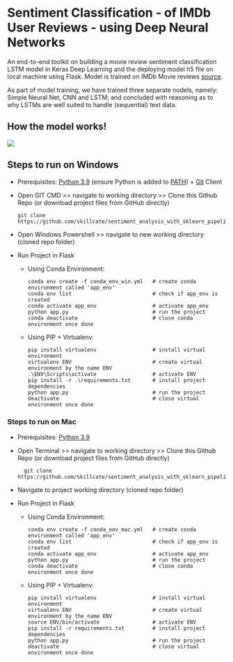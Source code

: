 # Sentiment Classification - of IMDb User Reviews - using Deep Neural Networks
An end-to-end toolkit on building a movie review sentiment classification LSTM model in Keras Deep Learning and the deploying model h5 file on local machine using Flask. Model is trained on IMDb Movie reviews [source](https://www.kaggle.com/datasets/lakshmi25npathi/imdb-dataset-of-50k-movie-reviews).

As part of model training, we have trained three separate nodels, namely: Simple Neural Net, CNN and LSTM; and concluded with reasoning as to why LSTMs are well suited to handle (sequential) text data.


## How the model works!
![](https://github.com/skillcate/movie-sentiment-analysis-with-deep-neural-networks/blob/a31f642c1753dbf1b7220a37d4b09602e6248a7c/readme/movie-sentiment-functionality.gif)

## Steps to run on Windows

* Prerequisites: [Python 3.9](https://www.python.org/downloads/) (ensure Python is added to [PATH](https://medium.com/co-learning-lounge/how-to-download-install-python-on-windows-2021-44a707994013)) + [Git](https://www.markdownguide.org/basic-syntax/) Client 
* Open GIT CMD >> navigate to working directory >> Clone this Github Repo (or download project files from GitHub directly)

      git clone https://github.com/skillcate/sentiment_analysis_with_sklearn_pipeline.git  
* Open Windows Powershell >> navigate to new working directory (cloned repo folder)
* Run Project in Flask


  * Using Conda Environment:

        conda env create -f conda_env_win.yml   # create conda environment called 'app_env'
        conda env list                          # check if app_env is created
        conda activate app_env                  # activate app_env
        python app.py                           # run the project
        conda deactivate                        # close conda environment once done

  * Using PIP + Virtualenv:
 
        pip install virtualenv                  # install virtual environment        
        virtualenv ENV                          # create virtual environment by the name ENV
        .\ENV\Scripts\activate                  # activate ENV
        pip install -r .\requirements.txt       # install project dependencies
        python app.py                           # run the project
        deactivate                              # close virtual environment once done

        

### Steps to run on Mac

* Prerequisites: [Python 3.9](https://www.python.org/downloads/)
* Open Terminal >> navigate to working directory >> Clone this Github Repo (or download project files from GitHub directly)

        git clone https://github.com/skillcate/sentiment_analysis_with_sklearn_pipeline.git  
* Navigate to project working directory (cloned repo folder)
* Run Project in Flask
  * Using Conda Environment:

        conda env create -f conda_env_mac.yml   # create conda environment called 'app_env'
        conda env list                          # check if app_env is created
        conda activate app_env                  # activate app_env
        python app.py                           # run the project
        conda deactivate                        # close conda environment once done
  
  * Using PIP + Virtualenv:

        pip install virtualenv                  # install virtual environment
        virtualenv ENV                          # create virtual environment by the name ENV
        source ENV/bin/activate                 # activate ENV
        pip install -r requirements.txt         # install project dependencies
        python app.py                           # run the project
        deactivate                              # close virtual environment once done
